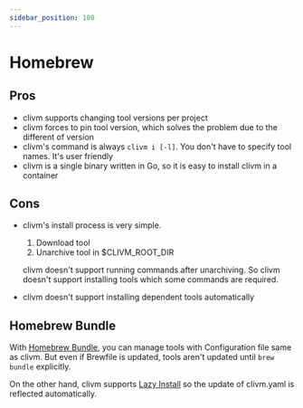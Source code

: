 ```yaml
---
sidebar_position: 100
---
```


# Homebrew

## Pros

* clivm supports changing tool versions per project
* clivm forces to pin tool version, which solves the problem due to the different of version
* clivm's command is always `clivm i [-l]`. You don't have to specify tool names. It's user friendly
* clivm is a single binary written in Go, so it is easy to install clivm in a container

## Cons

* clivm's install process is very simple.

    1. Download tool
    1. Unarchive tool in $CLIVM_ROOT_DIR

  clivm doesn't support running commands after unarchiving.
  So clivm doesn't support installing tools which some commands are required.
* clivm doesn't support installing dependent tools automatically

## Homebrew Bundle

With [Homebrew Bundle](https://github.com/Homebrew/homebrew-bundle), you can manage tools with Configuration file same as clivm.
But even if Brewfile is updated, tools aren't updated until `brew bundle` explicitly.

On the other hand, clivm supports [Lazy Install](/docs/tutorial-basics/lazy-install) so the update of clivm.yaml is reflected automatically.

